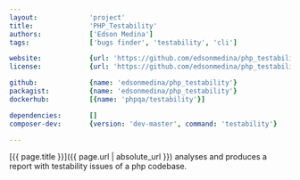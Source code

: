 ```yaml
---
layout:             'project'
title:              'PHP_Testability'
authors:            ['Edson Medina']
tags:               ['bugs finder', 'testability', 'cli'] 

website:            {url: 'https://github.com/edsonmedina/php_testability'}
license:            {url: 'https://github.com/edsonmedina/php_testability/blob/master/LICENSE', label: 'GNU General Public License v2.0'}

github:             {name: 'edsonmedina/php_testability'}
packagist:          {name: 'edsonmedina/php_testability'}          
dockerhub:          [{name: 'phpqa/testability'}]     

dependencies:       []
composer-dev:       {version: 'dev-master', command: 'testability'}

---
```


[{{ page.title }}]({{ page.url | absolute_url }}) analyses and produces a report with testability issues of a php codebase.

<!--more--> 
